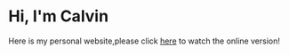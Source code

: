 <h1>Hi, I'm Calvin</h1>
Here is my personal website,please click <a href='https://afrojsan.github.io/presonal.github.io/'>here</a> to watch the online version!
